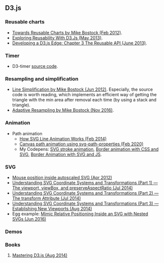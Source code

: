 ## D3.js

### Reusable charts
* [Towards Reusable Charts by Mike Bostock (Feb 2012)](https://bost.ocks.org/mike/chart/).
* [Exploring Reusability With D3.Js (May 2013)](https://bocoup.com/blog/reusability-with-d3).
* [Developing a D3.js Edge: Chapter 3 The Reusable API (June 2013)](http://backstopmedia.booktype.pro/developing-a-d3js-edge/3b-the-reusable-api/).

### Timer
* D3-timer [source code](https://github.com/d3/d3-timer/blob/master/src/timer.js).

### Resampling and simplification
* [Line Simplification by Mike Bostock (Jun 2012)](https://bost.ocks.org/mike/simplify/). Especially, the source code is worth reading, which implements an efficient way of getting the triangle with the min area after removal each time (by using a stack and triangle).
* [Adaptive Resampling by Mike Bostock (Nov 2016)](https://bl.ocks.org/mbostock/3795544).

### Animation
* Path animation
  * [How SVG Line Animation Works (Feb 2014)](https://css-tricks.com/svg-line-animation-works/)
  * [Canvas path animation using svg-path-properties (Feb 2020)](http://bl.ocks.org/rveciana/209fa7efeb01f05fa4a544a76ac8ed91)
  * My Codepens: [SVG stroke animation](https://codepen.io/highfreq/pen/PXoBJQ), [Border animation with CSS and SVG](https://codepen.io/highfreq/pen/MZyvYV), [Border Animation with SVG and JS](https://codepen.io/highfreq/pen/VqazXa).


### SVG
* [Mouse position inside autoscaled SVG (Apr 2012)](https://stackoverflow.com/questions/10298658/mouse-position-inside-autoscaled-svg)
* [Understanding SVG Coordinate Systems and Transformations (Part 1) — The viewport, viewBox, and preserveAspectRatio (Jul 2014)](https://www.sarasoueidan.com/blog/svg-coordinate-systems/)
* [Understanding SVG Coordinate Systems and Transformations (Part 2) — The transform Attribute (Jul 2014)](https://www.sarasoueidan.com/blog/svg-transformations/)
* [Understanding SVG Coordinate Systems and Transformations (Part 3) — Establishing New Viewports (Aug 2014)](https://www.sarasoueidan.com/blog/nesting-svgs/)
* Egg example: [Mimic Relative Positioning Inside an SVG with Nested SVGs (Jun 2016)](https://www.sarasoueidan.com/blog/mimic-relative-positioning-in-svg/)

### Demos


### Books
1. [Mastering D3.js (Aug 2014)](https://www.packtpub.com/web-development/mastering-d3js)